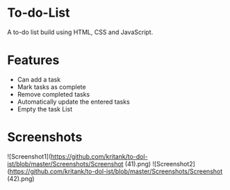 # To-do-List

A to-do list build using HTML, CSS and JavaScript.

# Features
- Can add a task <br />
- Mark tasks as complete <br />
- Remove completed tasks <br />
- Automatically update the entered tasks <br />
- Empty the task List 

# Screenshots
![Screenshot1](https://github.com/kritank/to-dol-ist/blob/master/Screenshots/Screenshot (41).png)
![Screenshot2](https://github.com/kritank/to-dol-ist/blob/master/Screenshots/Screenshot (42).png)

